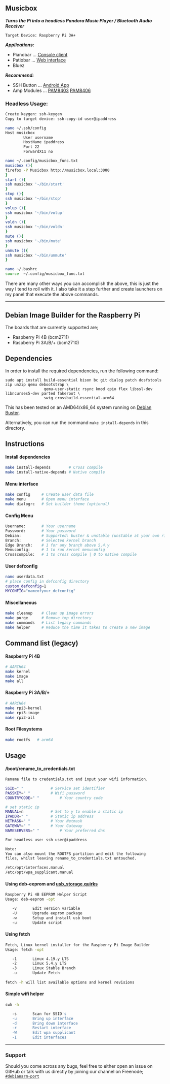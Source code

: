 ## Musicbox

***Turns the Pi into a headless Pandora Music Player / Bluetooth Audio Receiver***

`Target Device: Raspberry Pi 3A+`

***Applications:***
* Pianobar ... [Console client](https://github.com/PromyLOPh/pianobar)
* Patiobar ... [Web interface](https://github.com/pyavitz/Patiobar)
* Bluez

***Recommend:***
* SSH Button ... [Android App](https://play.google.com/store/apps/details?id=com.pd7l.sshbutton&hl=en_US)
* Amp Modules ... [PAM8403](https://www.amazon.com/PAM8403-Channel-Digital-Amplifier-Potentionmeter/dp/B01MYTZGYM) [PAM8406](https://www.ebay.com/itm/Amplifier-Board-Class-D-Audio-5W-5W-Module-Dual-Channel-PAM8406-DIY-Stereo-Mini/313153265326?_trkparms=aid%3D777001%26algo%3DDISCO.FEED%26ao%3D1%26asc%3D225074%26meid%3D56ccad57a0b3470196bc7664442aad56%26pid%3D100651%26rk%3D1%26rkt%3D1%26mehot%3Dnone%26itm%3D313153265326%26pmt%3D1%26noa%3D1%26pg%3D2380057%26algv%3DPersonalizedTopicsRefactor%26brand%3D&_trksid=p2380057.c100651.m4497&_trkparms=pageci%3A7e3b7455-d363-11ea-ac52-ae0bcbae8747%7Cparentrq%3Aa65578871730a45e5bf83bf0ffd9ca44%7Ciid%3A1)

### Headless Usage:
```sh
Create keygen: ssh-keygen
Copy to target device: ssh-copy-id user@ipaddress
```
```sh
nano ~/.ssh/config
Host musicbox
        User username
        HostName ipaddress
        Port 22
        ForwardX11 no
```
```sh
nano ~/.config/musicbox_func.txt
musicbox (){
firefox -P Musicbox http://musicbox.local:3000
}
start (){
ssh musicbox '~/bin/start'
}
stop (){
ssh musicbox '~/bin/stop'
}
volup (){
ssh musicbox '~/bin/volup'
}
voldn (){
ssh musicbox '~/bin/voldn'
}
mute (){
ssh musicbox '~/bin/mute'
}
unmute (){
ssh musicbox '~/bin/unmute'
}
```
```sh
nano ~/.bashrc
source  ~/.config/musicbox_func.txt
```
There are many other ways you can accomplish the above, this is just the way I tend to roll with it.
I also take it a step further and create launchers on my panel that execute the above commands.

---

## Debian Image Builder for the Raspberry Pi 

The boards that are currently supported are;
* Raspberry Pi 4B (bcm2711)
* Raspberry Pi 3A/B/+ (bcm2710)

## Dependencies

In order to install the required dependencies, run the following command:

```
sudo apt install build-essential bison bc git dialog patch dosfstools zip unzip qemu debootstrap \
                 qemu-user-static rsync kmod cpio flex libssl-dev libncurses5-dev parted fakeroot \
                 swig crossbuild-essential-arm64
```

This has been tested on an AMD64/x86_64 system running on [Debian Buster](https://www.debian.org/releases/buster/debian-installer/).

Alternatively, you can run the command `make install-depends` in this directory.

## Instructions

#### Install dependencies

```sh
make install-depends        # Cross compile
make install-native-depends # Native compile
```

#### Menu interface

```sh
make config     # Create user data file
make menu       # Open menu interface
make dialogrc   # Set builder theme (optional)
```
#### Config Menu

```sh
Username:       # Your username
Password:       # Your password
Debian:         # Supported: buster & unstable (unstable at your own risk)
Branch:         # Selected kernel branch
Edge Branch:    # 1 for any branch above 5.4.y
Menuconfig:     # 1 to run kernel menuconfig
Crosscompile:   # 1 to cross compile | 0 to native compile
```
#### User defconfig

```sh
nano userdata.txt
# place config in defconfig directory
custom_defconfig=1
MYCONFIG="nameofyour_defconfig"
```
#### Miscellaneous

```sh
make cleanup    # Clean up image errors
make purge      # Remove tmp directory
make commands   # List legacy commands
make helper     # Reduce the time it takes to create a new image
```

## Command list (legacy)

#### Raspberry Pi 4B

```sh
# AARCH64
make kernel
make image
make all
```

#### Raspberry Pi 3A/B/+

```sh
# AARCH64
make rpi3-kernel
make rpi3-image
make rpi3-all
```
#### Root Filesystems

```sh
make rootfs   # arm64
```

## Usage
#### /boot/rename_to_credentials.txt
```sh
Rename file to credentials.txt and input your wifi information.

SSID=" "			# Service set identifier
PASSKEY=" "			# Wifi password
COUNTRYCODE=" "			# Your country code

# set static ip
MANUAL=n			# Set to y to enable a static ip
IPADDR=" "			# Static ip address
NETMASK=" "			# Your Netmask
GATEWAY=" "			# Your Gateway
NAMESERVERS=" "			# Your preferred dns

For headless use: ssh user@ipaddress

Note:
You can also mount the ROOTFS partition and edit the following
files, whilst leaving rename_to_credentials.txt untouched.

/etc/opt/interfaces.manual
/etc/opt/wpa_supplicant.manual
```

#### Using deb-eeprom and [usb_storage.quirks](https://github.com/pyavitz/rpi-img-builder/issues/17)

```sh
Raspberry Pi 4B EEPROM Helper Script
Usage: deb-eeprom -opt

   -v       Edit version variable
   -U       Upgrade eeprom package
   -w       Setup and install usb boot
   -u       Update script

```

#### Using fetch
```sh
Fetch, Linux kernel installer for the Raspberry Pi Image Builder
Usage: fetch -opt

   -1	    Linux 4.19.y LTS
   -2       Linux 5.4.y LTS
   -3       Linux Stable Branch
   -u       Update Fetch
   
fetch -h will list available options and kernel revisions
```
#### Simple wifi helper
```sh
swh -h

   -s       Scan for SSID's
   -u       Bring up interface
   -d       Bring down interface
   -r       Restart interface
   -W       Edit wpa supplicant
   -I       Edit interfaces
```

---

### Support

Should you come across any bugs, feel free to either open an issue on GitHub or talk with us directly by joining our channel on Freenode; [`#debianarm-port`](irc://irc.freenode.net/#debianarm-port)
